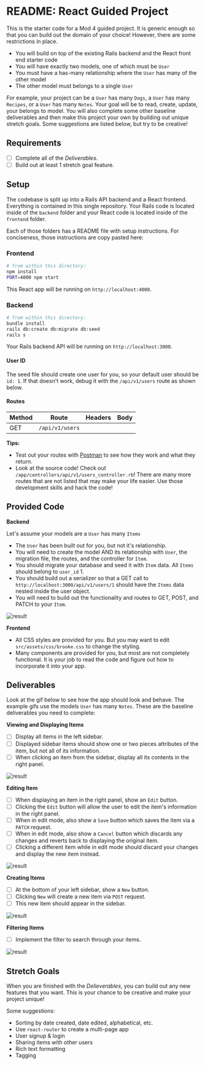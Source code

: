README: React Guided Project
======================

This is the starter code for a Mod 4 guided project. It is generic enough so that you can build out the domain of your choice! However, there are some restrictions in place.
* You will build on top of the existing Rails backend and the React front end starter code
* You will have exactly two models, one of which must be `User`
* You must have a has-many relationship where the `User` has many of the other model
* The other model must belongs to a single `User`

For example, your project can be a `User` has many `Dogs`, a `User` has many `Recipes`, or a `User` has many `Notes`. Your goal will be to read, create, update, your belongs to model. You will also complete some other baseline deliverables and then make this project your own by building out unique stretch goals. Some suggestions are listed below, but try to be creative!

## Requirements
- [ ] Complete all of the *Deliverables*.
- [ ] Build out at least 1 stretch goal feature.

## Setup

The codebase is split up into a Rails API backend and a React frontend. Everything is contained in this single repository. Your Rails code is located inside of the `backend` folder and your React code is located inside of the `frontend` folder.

Each of those folders has a README file with setup instructions. For conciseness, those instructions are copy pasted here:

### Frontend

```sh
# from within this directory:
npm install
PORT=4000 npm start
```

This React app will be running on `http://localhost:4000`.

### Backend

```sh
# from within this directory:
bundle install
rails db:create db:migrate db:seed
rails s
```

Your Rails backend API will be running on `http://localhost:3000`.

#### User ID

The seed file should create one user for you, so your default user should be `id: 1`. If that doesn't work, debug it with the `/api/v1/users` route as shown below.

#### Routes

| Method | Route               | Headers                                                              | Body                 |
| ------ | ------------------- |:--------------------------------------------------------------------:|:--------------------:|
| GET    | `/api/v1/users`     |                                                                      |                      |

**Tips:**

* Test out your routes with [Postman](https://www.getpostman.com/) to see how they work and what they return.
* Look at the source code! Check out `/app/controllers/api/v1/users_controller.rb`! There are many more routes that are not listed that may make your life easier. Use those development skills and hack the code!

## Provided Code

**Backend**

Let's assume your models are a `User` has many `Items`

* The `User` has been built out for you, but not it's relationship.
* You will need to create the model AND its relationship with `User`, the migration file, the routes, and the controller for `Item`.
* You should migrate your database and seed it with `Item` data. All `Items` should belong to `user_id` 1.
* You should build out a serializer so that a GET call to `http://localhost:3000/api/v1/users/1` should have the `Items` data nested inside the user object.
* You will need to build out the functionality and routes to GET, POST, and PATCH to your `Item`.

![result](serialized.png)

**Frontend**

* All CSS styles are provided for you. But you may want to edit `src/assets/css/brooke.css` to change the styling.
* Many components are provided for you, but most are not completely functional. It is your job to read the code and figure out how to incorporate it into your app.

## Deliverables

Look at the gif below to see how the app should look and behave. The example gifs use the models `User` has many `Notes`. These are the baseline deliverables you need to complete:

**Viewing and Displaying Items**

- [ ] Display all items in the left sidebar.
- [ ] Displayed sidebar items should show one or two pieces attributes of the item, but not all of its information.
- [ ] When clicking an item from the sidebar, display all its contents in the right panel.

![result](react-evernote-display.gif)

**Editing Item**

- [ ] When displaying an item in the right panel, show an `Edit` button.
- [ ] Clicking the `Edit` button will allow the user to edit the item's information in the right panel.
- [ ] When in edit mode, also show a `Save` button which saves the item via a `PATCH` request.
- [ ] When in edit mode, also show a `Cancel` button which discards any changes and reverts back to displaying the original item.
- [ ] Clicking a different item while in edit mode should discard your changes and display the new item instead.

![result](react-evernote-edit.gif)

**Creating Items**

- [ ] At the bottom of your left sidebar, show a `New` button.
- [ ] Clicking `New` will create a new item via `POST` request.
- [ ] This new item should appear in the sidebar.

![result](react-evernote-create.gif)

**Filtering Items**

- [ ] Implement the filter to search through your items.

![result](react-evernote-filter.gif)

## Stretch Goals

When you are finished with the *Delieverables*, you can build out any new features that you want. This is your chance to be creative and make your project unique!

Some suggestions:

- Sorting by date created, date edited, alphabetical, etc.
- Use `react-router` to create a multi-page app
- User signup & login
- Sharing items with other users
- Rich text formatting
- Tagging
